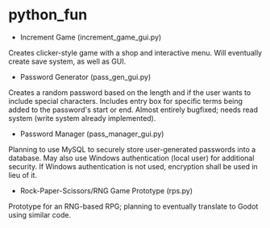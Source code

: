# python_fun

- Increment Game (increment_game_gui.py)

Creates clicker-style game with a shop and interactive menu.
Will eventually create save system, as well as GUI.

- Password Generator (pass_gen_gui.py)

Creates a random password based on the length and if the user wants to include special characters.
Includes entry box for specific terms being added to the password's start or end.
Almost entirely bugfixed; needs read system (write system already implemented).

- Password Manager (pass_manager_gui.py)

Planning to use MySQL to securely store user-generated passwords into a database. May also use Windows authentication (local user) for additional security. If Windows authentication is not used, encryption shall be used in lieu of it.

- Rock-Paper-Scissors/RNG Game Prototype (rps.py)

Prototype for an RNG-based RPG; planning to eventually translate to Godot using similar code.
